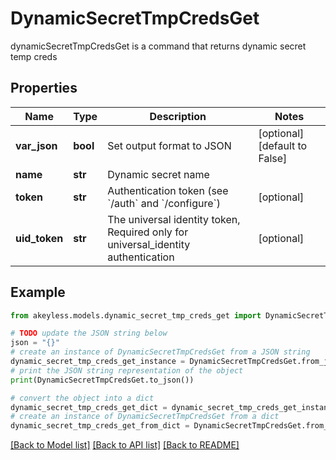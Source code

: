 # DynamicSecretTmpCredsGet

dynamicSecretTmpCredsGet is a command that returns dynamic secret temp creds

## Properties

Name | Type | Description | Notes
------------ | ------------- | ------------- | -------------
**var_json** | **bool** | Set output format to JSON | [optional] [default to False]
**name** | **str** | Dynamic secret name | 
**token** | **str** | Authentication token (see &#x60;/auth&#x60; and &#x60;/configure&#x60;) | [optional] 
**uid_token** | **str** | The universal identity token, Required only for universal_identity authentication | [optional] 

## Example

```python
from akeyless.models.dynamic_secret_tmp_creds_get import DynamicSecretTmpCredsGet

# TODO update the JSON string below
json = "{}"
# create an instance of DynamicSecretTmpCredsGet from a JSON string
dynamic_secret_tmp_creds_get_instance = DynamicSecretTmpCredsGet.from_json(json)
# print the JSON string representation of the object
print(DynamicSecretTmpCredsGet.to_json())

# convert the object into a dict
dynamic_secret_tmp_creds_get_dict = dynamic_secret_tmp_creds_get_instance.to_dict()
# create an instance of DynamicSecretTmpCredsGet from a dict
dynamic_secret_tmp_creds_get_from_dict = DynamicSecretTmpCredsGet.from_dict(dynamic_secret_tmp_creds_get_dict)
```
[[Back to Model list]](../README.md#documentation-for-models) [[Back to API list]](../README.md#documentation-for-api-endpoints) [[Back to README]](../README.md)


